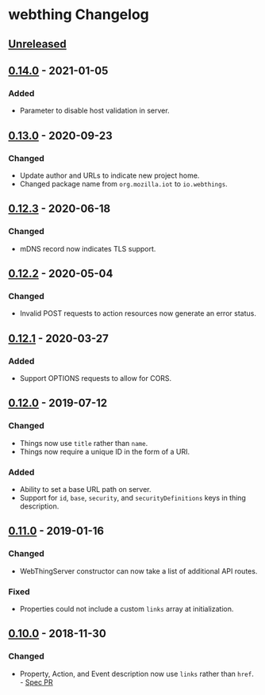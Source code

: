 # webthing Changelog

## [Unreleased]

## [0.14.0] - 2021-01-05
### Added
- Parameter to disable host validation in server.

## [0.13.0] - 2020-09-23
### Changed
- Update author and URLs to indicate new project home.
- Changed package name from `org.mozilla.iot` to `io.webthings`.

## [0.12.3] - 2020-06-18
### Changed
- mDNS record now indicates TLS support.

## [0.12.2] - 2020-05-04
### Changed
- Invalid POST requests to action resources now generate an error status.

## [0.12.1] - 2020-03-27
### Added
- Support OPTIONS requests to allow for CORS.

## [0.12.0] - 2019-07-12
### Changed
- Things now use `title` rather than `name`.
- Things now require a unique ID in the form of a URI.
### Added
- Ability to set a base URL path on server.
- Support for `id`, `base`, `security`, and `securityDefinitions` keys in thing description.

## [0.11.0] - 2019-01-16
### Changed
- WebThingServer constructor can now take a list of additional API routes.
### Fixed
- Properties could not include a custom `links` array at initialization.

## [0.10.0] - 2018-11-30
### Changed
- Property, Action, and Event description now use `links` rather than `href`. - [Spec PR](https://github.com/WebThingsIO/wot/pull/119)

[Unreleased]: https://github.com/WebThingsIO/webthing-java/compare/v0.14.0...HEAD
[0.14.0]: https://github.com/WebThingsIO/webthing-java/compare/v0.13.0...v0.14.0
[0.13.0]: https://github.com/WebThingsIO/webthing-java/compare/v0.12.3...v0.13.0
[0.12.3]: https://github.com/WebThingsIO/webthing-java/compare/v0.12.2...v0.12.3
[0.12.2]: https://github.com/WebThingsIO/webthing-java/compare/v0.12.1...v0.12.2
[0.12.1]: https://github.com/WebThingsIO/webthing-java/compare/v0.12.0...v0.12.1
[0.12.0]: https://github.com/WebThingsIO/webthing-java/compare/v0.11.0...v0.12.0
[0.11.0]: https://github.com/WebThingsIO/webthing-java/compare/v0.10.0...v0.11.0
[0.10.0]: https://github.com/WebThingsIO/webthing-java/compare/v0.9.1...v0.10.0

